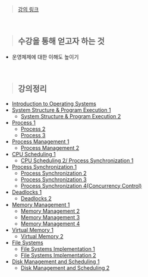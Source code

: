 > [강의 링크](http://www.kocw.net/home/search/kemView.do?kemId=1046323)

<br>

> ## 수강을 통해 얻고자 하는 것
- 운영체제에 대한 이해도 높이기

<br>

> ## 강의정리
- [Introduction to Operating Systems](https://github.com/sapzilking/review/blob/main/lecture/kocw/%EC%9A%B4%EC%98%81%EC%B2%B4%EC%A0%9C-%EB%B0%98%ED%9A%A8%EA%B2%BD(2014)/%EA%B0%95%EC%9D%98%EC%A0%95%EB%A6%AC/Introduction%20to%20Operating%20Systems.md)
- [System Structure & Program Execution 1](https://github.com/sapzilking/review/blob/main/lecture/kocw/%EC%9A%B4%EC%98%81%EC%B2%B4%EC%A0%9C-%EB%B0%98%ED%9A%A8%EA%B2%BD(2014)/%EA%B0%95%EC%9D%98%EC%A0%95%EB%A6%AC/System%20Structure%20&%20Program%20Execution%201.md)
  - [System Structure & Program Execution 2]()
- [Process 1]()
  - [Process 2]()
  - [Process 3]()
- [Process Management 1]()
  - [Process Management 2]()
- [CPU Scheduling 1]()
  - [CPU Scheduling 2/ Process Synchronization 1]()
- [Process Synchronization 1]()
  - [Process Synchronization 2]()
  - [Process Synchronization 3]()
  - [Process Synchronization 4(Concurrency Control)]()
- [Deadlocks 1]()
  - [Deadlocks 2]()
- [Memory Management 1]()
  - [Memory Management 2]()
  - [Memory Management 3]()
  - [Memory Management 4]()
- [Virtual Memory 1]()
  - [Virtual Memory 2]()
- [File Systems]()
  - [File Systems Implementation 1]()
  - [File Systems Implementation 2]()
- [Disk Management and Scheduling 1]()
  - [Disk Management and Scheduling 2]()
